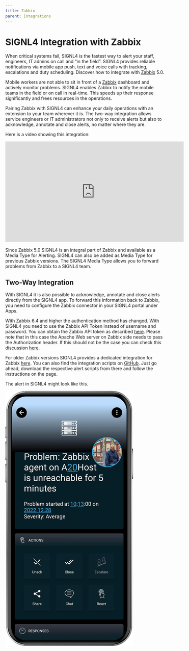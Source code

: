 ```yaml
---
title: Zabbix
parent: Integrations
---
```


# SIGNL4 Integration with Zabbix

When critical systems fail, SIGNL4 is the fastest way to alert your staff, engineers, IT admins on call and “in the field”. SIGNL4 provides reliable notifications via mobile app push, text and voice calls with tracking, escalations and duty scheduling. Discover how to integrate with [Zabbix](https://www.zabbix.com/integrations/signl4#signl4) 5.0.

Mobile workers are not able to sit in front of a [Zabbix](https://www.zabbix.com/) dashboard and actively monitor problems. SIGNL4 enables Zabbix to notify the mobile teams in the field or on call in real-time. This speeds up their response significantly and frees resources in the operations.

Pairing Zabbix with SIGNL4 can enhance your daily operations with an extension to your team wherever it is. The two-way integration allows service engineers or IT administrators not only to receive alerts but also to acknowledge, annotate and close alerts, no matter where they are.

Here is a video showing this integration:

<iframe width="560" height="315" src="https://www.youtube-nocookie.com/embed/oryARdRV2es?si=zlcrqfT_6V3XklZG" title="YouTube video player" frameborder="0" allow="accelerometer; autoplay; clipboard-write; encrypted-media; gyroscope; picture-in-picture; web-share" allowfullscreen></iframe>

Since Zabbix 5.0 SIGNL4 is an integral part of Zabbix and available as a Media Type for Alerting. SIGNL4 can also be added as Media Type for previous Zabbix versions. The SIGNL4 Media Type allows you to forward problems from Zabbix to a SIGNL4 team.

## Two-Way Integration

With SIGNL4 it is also possible to acknowledge, annotate and close alerts directly from the SIGNL4 app. To forward this information back to Zabbix, you need to configure the Zabbix connector in your SIGNL4 portal under Apps.

With Zabbix 6.4 and higher the authentication method has changed. With SIGNL4 you need to use the Zabbix API Token instead of username and password. You can obtain the Zabbix API token as described [here](https://www.zabbix.com/documentation/current/en/manual/web_interface/frontend_sections/users/api_tokens). Please note that in this case the Apache Web server on Zabbix side needs to pass the Authorization header. If this should not be the case you can check this discussion [here](https://www.zabbix.com/forum/zabbix-troubleshooting-and-problems/465800-python-api-modules-not-working-with-6-4).

For older Zabbix versions SIGNL4 provides a dedicated integration for Zabbix [here](https://www.zabbix.com/integrations/signl4). You can also find the integration scripts on [GitHub](https://github.com/signl4/signl4-integration-zabbix). Just go ahead, download the respective alert scripts from there and follow the instructions on the page.

The alert in SIGNL4 might look like this.

![SIGNL4 Alert](signl4-zabbix.png)

